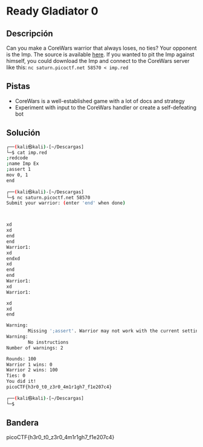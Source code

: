 # Ready Gladiator 0




## Descripción
Can you make a CoreWars warrior that always loses, no ties? Your opponent is the Imp. The source is available [here](https://artifacts.picoctf.net/c/309/imp.red). If you wanted to pit the Imp against himself, you could download the Imp and connect to the CoreWars server like this: `nc saturn.picoctf.net 58570 < imp.red`

## Pistas
- CoreWars is a well-established game with a lot of docs and strategy
- Experiment with input to the CoreWars handler or create a self-defeating bot

## Solución

``` bash
┌──(kali㉿kali)-[~/Descargas]
└─$ cat imp.red 
;redcode
;name Imp Ex
;assert 1
mov 0, 1
end
                                                                                                                                                           
┌──(kali㉿kali)-[~/Descargas]
└─$ nc saturn.picoctf.net 58570 
Submit your warrior: (enter 'end' when done)



xd
xd
end
end
Warrior1:
xd
endxd
xd
end
end
Warrior1:
xd
Warrior1:

xd
xd
end

Warning:
        Missing ';assert'. Warrior may not work with the current setting
Warning:
        No instructions
Number of warnings: 2

Rounds: 100
Warrior 1 wins: 0
Warrior 2 wins: 100
Ties: 0
You did it!
picoCTF{h3r0_t0_z3r0_4m1r1gh7_f1e207c4}
                                                                                                                                                           
┌──(kali㉿kali)-[~/Descargas]
└─$ 
``` 

## Bandera
picoCTF{h3r0_t0_z3r0_4m1r1gh7_f1e207c4}